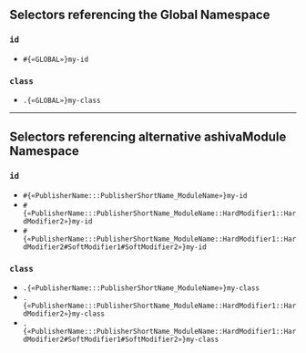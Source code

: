 ## Selectors referencing the Global Namespace

### `id`
 - `#{«GLOBAL»}my-id`
 
### `class`
 - `.{«GLOBAL»}my-class`

_____

## Selectors referencing alternative ashivaModule Namespace

### `id`
 - `#{«PublisherName:::PublisherShortName_ModuleName»}my-id`
 - `#{«PublisherName:::PublisherShortName_ModuleName::HardModifier1::HardModifier2»}my-id`
 - `#{«PublisherName:::PublisherShortName_ModuleName::HardModifier1::HardModifier2#SoftModifier1#SoftModifier2»}my-id`
 
### `class`
 - `.{«PublisherName:::PublisherShortName_ModuleName»}my-class`
 - `.{«PublisherName:::PublisherShortName_ModuleName::HardModifier1::HardModifier2»}my-class`
 - `.{«PublisherName:::PublisherShortName_ModuleName::HardModifier1::HardModifier2#SoftModifier1#SoftModifier2»}my-class`

